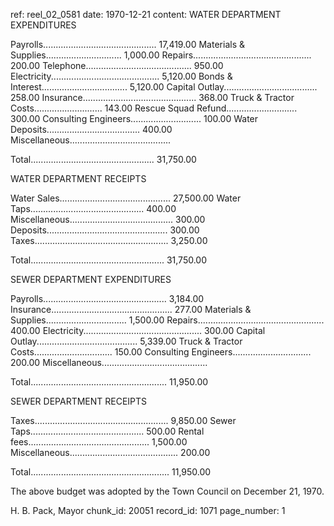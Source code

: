 ref: reel_02_0581
date: 1970-12-21
content: WATER DEPARTMENT EXPENDITURES

Payrolls............................................. 17,419.00
Materials & Supplies.............................. 1,000.00
Repairs............................................... 200.00
Telephone.......................................... 950.00
Electricity........................................... 5,120.00
Bonds & Interest.................................. 5,120.00
Capital Outlay..................................... 258.00
Insurance............................................. 368.00
Truck & Tractor Costs........................... 143.00
Rescue Squad Refund............................ 300.00
Consulting Engineers............................ 100.00
Water Deposits..................................... 400.00
Miscellaneous........................................

Total................................................. 31,750.00

WATER DEPARTMENT RECEIPTS

Water Sales............................................ 27,500.00
Water Taps............................................. 400.00
Miscellaneous......................................... 300.00
Deposits................................................ 300.00
Taxes..................................................... 3,250.00

Total..................................................... 31,750.00

SEWER DEPARTMENT EXPENDITURES

Payrolls................................................. 3,184.00
Insurance................................................ 277.00
Materials & Supplies................................ 1,500.00
Repairs.................................................. 400.00
Electricity............................................... 300.00
Capital Outlay........................................ 5,339.00
Truck & Tractor Costs............................... 150.00
Consulting Engineers............................... 200.00
Miscellaneous..........................................

Total...................................................... 11,950.00

SEWER DEPARTMENT RECEIPTS

Taxes..................................................... 9,850.00
Sewer Taps............................................. 500.00
Rental fees................................................ 1,500.00
Miscellaneous........................................... 200.00

Total....................................................... 11,950.00

The above budget was adopted by the Town Council on December 21, 1970.

H. B. Pack, Mayor
chunk_id: 20051
record_id: 1071
page_number: 1

